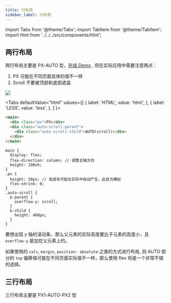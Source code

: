 ```yaml
---
title: 行布局
sidebar_label: 行布局
---
```


import Tabs from '@theme/Tabs'; import TabItem from '@theme/TabItem'; import Hint from '../../../src/components/Hint';

## 两行布局

两行布局主要是 PX-AUTO 型，[在线 Demo](https://codepen.io/muwenzi/pen/jjKrrw) , 但在实际应用中需要注意两点：

1. PX 可能在不同页面具体的值不一样
1. Scroll 不要被顶部和底部遮盖

<img src='https://cosmos-x.oss-cn-hangzhou.aliyuncs.com/PHcOwS.jpg'/>

<Tabs defaultValue="html" values={[ { label: 'HTML', value: 'html', }, { label: 'LESS', value: 'less', }, ] }> <TabItem value="html">

```html
<main>
  <div class="px">PX</div>
  <div class="auto-scroll-parent">
    <div class="auto-scroll-child">AUTO(scroll)</div>
  </div>
</main>
```

</TabItem>
<TabItem value="less">

```less
main {
  display: flex;
  flex-direction: column; // 调整主轴方向
  height: 100vh;
}
.px {
  height: 50px; // 高度有可能在实际中自动产生，此处为模拟
  flex-shrink: 0;
}
.auto-scroll {
  &-parent {
    overflow-y: scroll;
  }
  &-child {
    height: 400px;
  }
}
```

</TabItem>
</Tabs>

<Hint type="tip">要想出现 y 轴的滚动条，那么父元素的实际高度要比子元素的高度小，且 `overflow-y` 是加在父元素上的。</Hint>

如果使用的 `calc`, `margin`, `position: absolute` 之类的方式进行布局, 则 AUTO 部分的 `top` 偏移值可能在不同页面实际值不一样，那么使用 flex 将是一个非常不错的选择。

## 三行布局

三行布局主要是 PX1-AUTO-PX2 型
